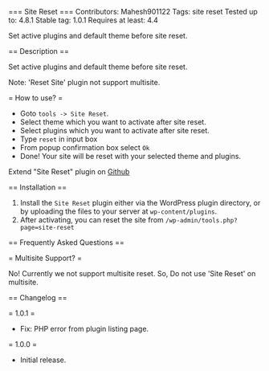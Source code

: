 === Site Reset ===
Contributors: Mahesh901122
Tags: site reset
Tested up to: 4.8.1
Stable tag: 1.0.1
Requires at least: 4.4

Set active plugins and default theme before site reset.

== Description ==

Set active plugins and default theme before site reset.

Note: 'Reset Site' plugin not support multisite.

= How to use? =
* Goto <code>tools -> Site Reset</code>.
* Select theme which you want to activate after site reset.
* Select plugins which you want to activate after site reset.
* Type <code>reset</code> in input box
* From popup confirmation box select <code>Ok</code>
* Done! Your site will be reset with your selected theme and plugins.

Extend "Site Reset" plugin on [Github](https://github.com/maheshwaghmare/site-reset/)

== Installation ==

1. Install the <code>Site Reset</code> plugin either via the WordPress plugin directory, or by uploading the files to your server at <code>wp-content/plugins</code>.
2. After activating, you can reset the site from <code>/wp-admin/tools.php?page=site-reset</code>

== Frequently Asked Questions ==

= Multisite Support? =

No! Currently we not support multisite reset. So, Do not use 'Site Reset' on multisite.

== Changelog ==

= 1.0.1 =
* Fix: PHP error from plugin listing page.

= 1.0.0 =
* Initial release.
